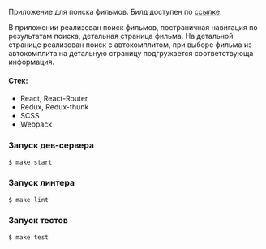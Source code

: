Приложение для поиска фильмов.
Билд доступен по [ссылке](https://digital-economy-league.now.sh/).

В приложении реализован поиск фильмов, постраничная навигация по результатам поиска, детальная страница фильма.
На детальной странице реализован поиск с автокомплитом, при выборе фильма из автокомплита на детальную страницу подгружается соответствующа информация.

#### Стек:
* React, React-Router
* Redux, Redux-thunk
* SCSS
* Webpack


### Запуск дев-сервера

```sh
$ make start
```

### Запуск линтера

```sh
$ make lint
```

### Запуск тестов

```sh
$ make test
```
